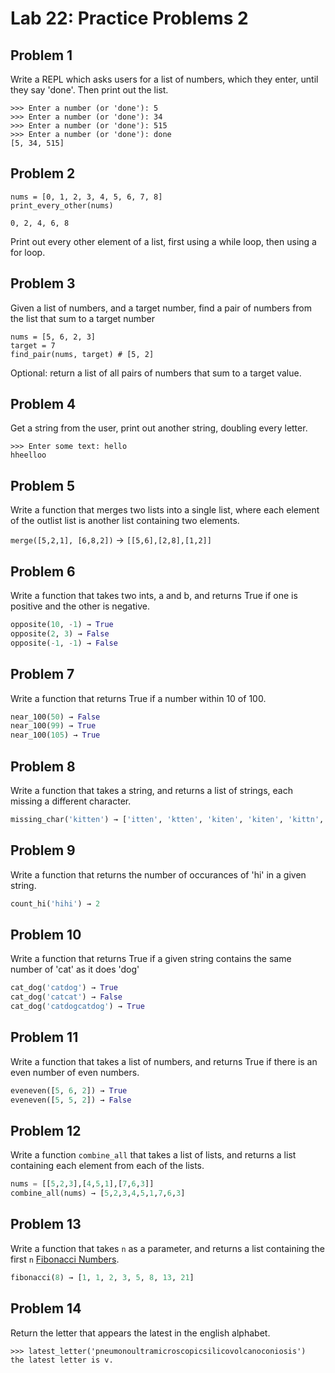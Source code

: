 # Lab 22: Practice Problems 2


## Problem 1

Write a REPL which asks users for a list of numbers, which they enter, until they say 'done'. Then print out the list.

```
>>> Enter a number (or 'done'): 5
>>> Enter a number (or 'done'): 34
>>> Enter a number (or 'done'): 515
>>> Enter a number (or 'done'): done
[5, 34, 515]
```


## Problem 2


```
nums = [0, 1, 2, 3, 4, 5, 6, 7, 8]
print_every_other(nums)
```
```
0, 2, 4, 6, 8
```

Print out every other element of a list, first using a while loop, then using a for loop.


## Problem 3

Given a list of numbers, and a target number, find a pair of numbers from the list that sum to a target number

```
nums = [5, 6, 2, 3]
target = 7
find_pair(nums, target) # [5, 2]
```

Optional: return a list of all pairs of numbers that sum to a target value.


## Problem 4

Get a string from the user, print out another string, doubling every letter.

```
>>> Enter some text: hello
hheelloo
```

## Problem 5

Write a function that merges two lists into a single list, where each element of the outlist list is another list containing two elements.

`merge([5,2,1], [6,8,2])` -> `[[5,6],[2,8],[1,2]]`






## Problem 6

Write a function that takes two ints, a and b, and returns True if one is positive and the other is negative.

```python
opposite(10, -1) → True
opposite(2, 3) → False
opposite(-1, -1) → False
```
## Problem 7

Write a function that returns True if a number within 10 of 100.

```python
near_100(50) → False
near_100(99) → True
near_100(105) → True
```


## Problem 8

Write a function that takes a string, and returns a list of strings, each missing a different character.

```python
missing_char('kitten') → ['itten', 'ktten', 'kiten', 'kiten', 'kittn', 'kitte']
```


## Problem 9

Write a function that returns the number of occurances of 'hi' in a given string.

```python
count_hi('hihi') → 2
```

## Problem 10

Write a function that returns True if a given string contains the same number of 'cat' as it does 'dog'

```python
cat_dog('catdog') → True
cat_dog('catcat') → False
cat_dog('catdogcatdog') → True
```

## Problem 11

Write a function that takes a list of numbers, and returns True if there is an even number of even numbers.

```python
eveneven([5, 6, 2]) → True
eveneven([5, 5, 2]) → False
```


## Problem 12

Write a function `combine_all` that takes a list of lists, and returns a list containing each element from each of the lists.

```python
nums = [[5,2,3],[4,5,1],[7,6,3]]
combine_all(nums) → [5,2,3,4,5,1,7,6,3]
```


## Problem 13

Write a function that takes `n` as a parameter, and returns a list containing the first `n` [Fibonacci Numbers](https://en.wikipedia.org/wiki/Fibonacci_number).

```python
fibonacci(8) → [1, 1, 2, 3, 5, 8, 13, 21]
```

## Problem 14
Return the letter that appears the latest in the english alphabet.
```
>>> latest_letter('pneumonoultramicroscopicsilicovolcanoconiosis')
the latest letter is v.
```
